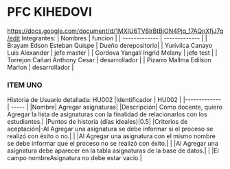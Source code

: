 # PFC KIHEDOVI
https://docs.google.com/document/d/1MXIU6TV8lrBtBjON4Pjq_17AQnXfjJ7q/edit
Integrantes:
| Nombres | funcion |
| ------------- | ------------- |
| Brayam Edson Esteban Quispe  | Dueño  derepositorio|
| Yurivilca Canayo Luis Alexander | jefe  master  |
| Cordova Yangali Ingrid Melany | jefe  test |
| Torrejon Cañari Anthony Cesar | desarrollador |
| Pizarro Mallma Edilson Marlon | desarrollador  |

### ITEM UNO
Historia de Usuario detallada: HU002
|Identificador | HU002 |
|------------- | ----- |
|Nombre| Agregar asignaturas|
|Descripción| Como docente, quiero Agregar la lista de asignaturas con la finalidad de relacionarlos con los estudiantes.|
|Puntos de historia (días ideales)|0.5|
|Criterios de aceptación|-Al Agregar una asignatura se debe informar si el proceso se realizó con éxito o no.|
|                       |Al Agregar una asignatura con el mismo nombre se debe informar que el proceso no se realizó con éxito.|
|                       |Al Agregar una asignatura debe aparecer en la tabla asignaturas de la base de datos.|
|                       |El campo nombreAsignatura no debe estar vacío.|
